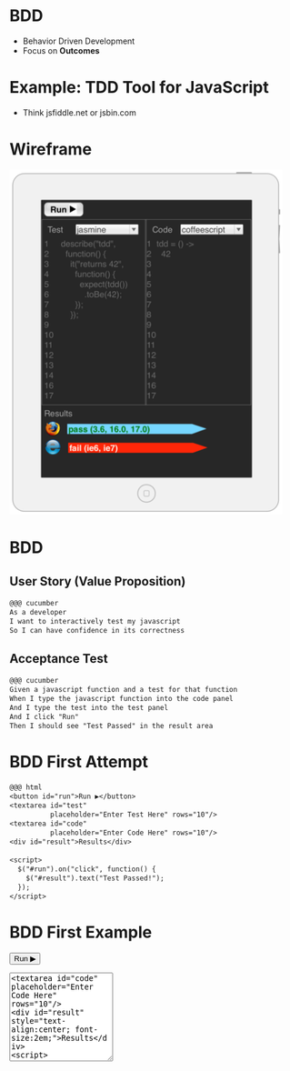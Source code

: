 <!SLIDE subsection incremental>
# BDD
* Behavior Driven Development
* Focus on **Outcomes**

<!SLIDE subsection small>
# Example: TDD Tool for JavaScript
* Think jsfiddle.net or jsbin.com

<!SLIDE subsection smaller>
# Wireframe
<img src="../img/wireframe_sm.png" width="480px"/>

<!SLIDE subsection smaller>
# BDD

## User Story (Value Proposition)

    @@@ cucumber
    As a developer
    I want to interactively test my javascript
    So I can have confidence in its correctness

## Acceptance Test

    @@@ cucumber
    Given a javascript function and a test for that function
    When I type the javascript function into the code panel
    And I type the test into the test panel
    And I click "Run"
    Then I should see "Test Passed" in the result area

<!SLIDE subsection code smaller>
# BDD First Attempt

    @@@ html
    <button id="run">Run ▶</button>
    <textarea id="test" 
              placeholder="Enter Test Here" rows="10"/>
    <textarea id="code" 
              placeholder="Enter Code Here" rows="10"/>
    <div id="result">Results</div>

    <script>
      $("#run").on("click", function() {
        $("#result").text("Test Passed!");
      });
    </script>


<!SLIDE subsection accepts-input>
# BDD First Example
<button id="run">Run ▶</button>
<textarea id="test" placeholder="Enter Test Here" rows="10"/>
<textarea id="code" placeholder="Enter Code Here" rows="10"/>
<div id="result" style="text-align:center; font-size:2em;">Results</div>
<script>
  $("#run").on("click", function() {
    $("#result").text("Test Passed!");
  });
</script>

<!SLIDE subsection bullets incremental>
# BDD First Example

* Wait, was that a test?
* Where do we go next?

